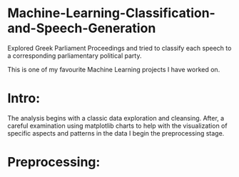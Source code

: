 # Machine-Learning-Classification-and-Speech-Generation
Explored Greek Parliament Proceedings and tried to classify each speech to a corresponding parliamentary political party.

This is one of my favourite Machine Learning projects I have worked on.

# Intro:
The analysis begins with a classic data exploration and cleansing.
After, a careful examination using matplotlib charts to help with the visualization of specific aspects and patterns in the data I begin the preprocessing stage.

# Preprocessing:

